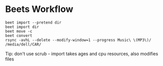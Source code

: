 # Beets Workflow

```
beet import --pretend dir
beet import dir
beet move -c
beet convert
rsync -avhL --delete --modify-window=1 --progress Music\ \(MP3\)/ /media/dell/CAR/
```

Tip: don't use scrub - import takes ages and cpu resources, also modifies files

